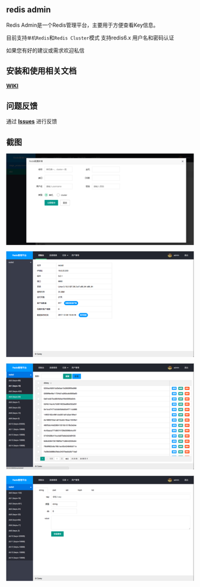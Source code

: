 ## redis admin

Redis Admin是一个Redis管理平台，主要用于方便查看Key信息。

目前支持`单机Redis`和`Redis Cluster`模式
支持redis6.x 用户名和密码认证

如果您有好的建议或需求欢迎私信

## 安装和使用相关文档

**[WIKI](https://gitee.com/jiangwenhui_admin/redis_admin/wikis/)**

## 问题反馈

通过 **[Issues](https://gitee.com/jiangwenhui_admin/redis_admin/issues)** 进行反馈

## 截图

![](/static/img/0.png)

![](/static/img/1.png)

![](/static/img/2.png)

![](/static/img/3.png)